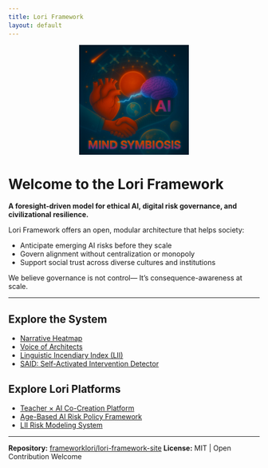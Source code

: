 ```yaml
---
title: Lori Framework
layout: default
---
```


<p align="center">
<img src="assets/images/logo.png" alt="Lori Framework Logo" width="220">
</p>

# Welcome to the Lori Framework

**A foresight-driven model for ethical AI, digital risk governance, and civilizational resilience.**

Lori Framework offers an open, modular architecture that helps society:

- Anticipate emerging AI risks before they scale
- Govern alignment without centralization or monopoly
- Support social trust across diverse cultures and institutions

We believe governance is not control—
It’s consequence-awareness at scale.

---

## Explore the System

- [Narrative Heatmap](./heatmap)
- [Voice of Architects](./voices-en.md)
- [Linguistic Incendiary Index (LII)](https://github.com/frameworklori/LII-Framework)
- [SAID: Self-Activated Intervention Detector](./modules/SAID_Module.md)

## Explore Lori Platforms

- [Teacher × AI Co-Creation Platform](https://frameworklori.github.io/Teacher-AI-CoPlatform/)
- [Age-Based AI Risk Policy Framework](https://frameworklori.github.io/age-policy-framework/)
- [LII Risk Modeling System](https://frameworklori.github.io/LII-Framework/)

---

**Repository:** [frameworklori/lori-framework-site](https://github.com/frameworklori/lori-framework-site)
**License:** MIT | Open Contribution Welcome

